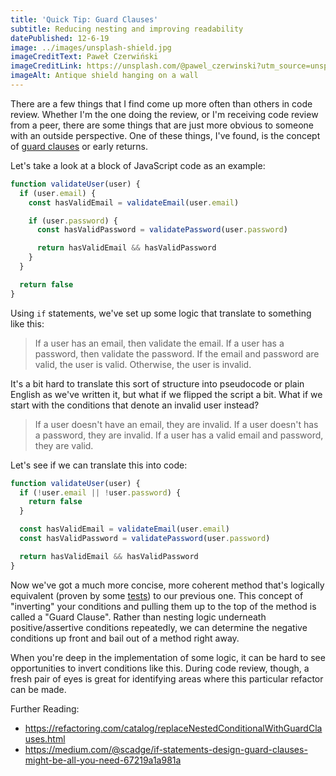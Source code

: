 ```yaml
---
title: 'Quick Tip: Guard Clauses'
subtitle: Reducing nesting and improving readability
datePublished: 12-6-19
image: ../images/unsplash-shield.jpg
imageCreditText: Paweł Czerwiński
imageCreditLink: https://unsplash.com/@pawel_czerwinski?utm_source=unsplash&utm_medium=referral&utm_content=creditCopyText
imageAlt: Antique shield hanging on a wall
---
```


There are a few things that I find come up more often than others in code review. Whether I'm the one doing the review, or I'm receiving code review from a peer, there are some things that are just more obvious to someone with an outside perspective. One of these things, I've found, is the concept of [guard clauses](https://wiki.c2.com/?GuardClause) or early returns.

Let's take a look at a block of JavaScript code as an example:

```js
function validateUser(user) {
  if (user.email) {
    const hasValidEmail = validateEmail(user.email)

    if (user.password) {
      const hasValidPassword = validatePassword(user.password)

      return hasValidEmail && hasValidPassword
    }
  }

  return false
}
```

Using `if` statements, we've set up some logic that translate to something like this:

> If a user has an email, then validate the email. If a user has a password, then validate the password. If the email and password are valid, the user is valid. Otherwise, the user is invalid.

It's a bit hard to translate this sort of structure into pseudocode or plain English as we've written it, but what if we flipped the script a bit. What if we start with the conditions that denote an invalid user instead?

> If a user doesn't have an email, they are invalid. If a user doesn't has a password, they are invalid. If a user has a valid email and password, they are valid.

Let's see if we can translate this into code:

```js
function validateUser(user) {
  if (!user.email || !user.password) {
    return false
  }

  const hasValidEmail = validateEmail(user.email)
  const hasValidPassword = validatePassword(user.password)

  return hasValidEmail && hasValidPassword
}
```

Now we've got a much more concise, more coherent method that's logically equivalent (proven by some [tests](https://codesandbox.io/s/guard-clause-tests-f0ehr)) to our previous one. This concept of "inverting" your conditions and pulling them up to the top of the method is called a "Guard Clause". Rather than nesting logic underneath positive/assertive conditions repeatedly, we can determine the negative conditions up front and bail out of a method right away.

When you're deep in the implementation of some logic, it can be hard to see opportunities to invert conditions like this. During code review, though, a fresh pair of eyes is great for identifying areas where this particular refactor can be made.

Further Reading:

- https://refactoring.com/catalog/replaceNestedConditionalWithGuardClauses.html
- https://medium.com/@scadge/if-statements-design-guard-clauses-might-be-all-you-need-67219a1a981a
